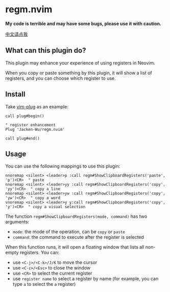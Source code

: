 # regm.nvim

**My code is terrible and may have some bugs, please use it with caution.**

[中文请点我](./doc/zh_CN.md)

## What can this plugin do?

This plugin may enhance your experience of using registers in Neovim.

When you copy or paste something by this plugin, it will show a list of registers, and you can choose which register to use.

## Install

Take [vim-plug](https://github.com/junegunn/vim-plug) as an example:

```vim
call plug#begin()

" register enhancement
Plug 'Jacken-Wu/regm.nvim'

call plug#end()
```

## Usage

You can use the following mappings to use this plugin:

```vim
nnoremap <silent> <leader>p :call regm#ShowClipboardRegisters('paste', 'p')<CR>  " paste
nnoremap <silent> <leader>yy :call regm#ShowClipboardRegisters('copy', 'yy')<CR>  " copy a line
nnoremap <silent> <leader>yw :call regm#ShowClipboardRegisters('copy', 'yw')<CR>  " copy a word
vnoremap <silent> <leader>y y:call regm#ShowClipboardRegisters('copy', 'y')<CR>  " copy a visual selection
```

The function `regm#ShowClipboardRegisters(mode, command)` has two arguments:

- `mode`: the mode of the operation, can be `copy` or `paste`
- `command`: the command to execute after the register is selected

When this function runs, it will open a floating window that lists all non-empty registers. You can:

- use `<C-j>/<C-k>/J/K` to move the cursor
- use `<C-c>/<Esc>` to close the window
- use `<CR>` to select the current register
- use `register name` to select a register by name (for example, you can type `a` to select the `a` register)
